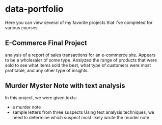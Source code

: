 # data-portfolio

Here you can view several of my favorite projects that I've completed for various courses.

## E-Commerce Final Project
analysis of a report of sales transactions for an e-commerce site.  Appears to be a wholesaler of some type.  Analyzed the range of products that were sold to see what items sold the best, what type of customers were most profitable, and any other type of insights.

## Murder Myster Note with text analysis
In this project, we were given texts:
* a murder note
* sample letters from three suspects
Using text analysis techniques, we need to determine which suspect most likely wrote the murder note
